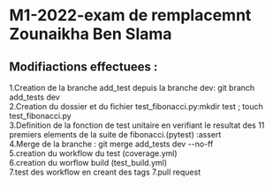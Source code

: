 # M1-2022-exam de remplacemnt  Zounaikha Ben Slama  
## Modifiactions effectuees :
1.Creation de la branche add_test depuis la branche dev: git branch add_tests dev  
2.Creation du dossier et du fichier test_fibonacci.py:mkdir test ; touch test_fibonacci.py  
3.Definition de la fonction de test unitaire en verifiant le resultat des 11 premiers elements de la suite de fibonacci.(pytest) :assert  
4.Merge de la branche :  git merge add_tests dev --no-ff  
5.creation du workflow du test (coverage.yml)  
6.creation du worflow build (test_build.yml)  
7.test des workflow en creant des tags
7.pull request
